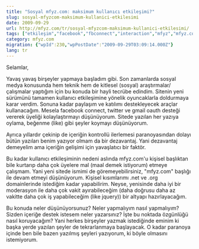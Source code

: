 ```yaml
---
title: "Sosyal mfyz.com: maksimum kullanıcı etkileşimi?"
slug: sosyal-mfyzcom-maksimum-kullanici-etkilesimi
date: 2009-09-29
url: http://mfyz.com/tr/sosyal-mfyzcom-maksimum-kullanici-etkilesimi/
tags: ["etkileşim","facebook","fbconnect","interaction","mfyz","mfyz.com","social","v0.8","web 2.0"]
category: mfyz.com
migration: {"wpId":230,"wpPostDate":"2009-09-29T03:09:14.000Z"}
lang: tr
---
```


Selamlar,

Yavaş yavaş birşeyler yapmaya başladım gibi. Son zamanlarda sosyal medya konusunda hem teknik hem de kitlesel (sosyal) araştırmalar/çalışmalar yaptığım için bu konuda bir hayli tecrübe edindim. Sitenin yeni sürümünü tamamen kullanıcı etkileşimine yönelik oyuncaklarla doldurmaya karar verdim. Sonuna kadar paylaşım ve katılımı destekleyecek araçlar kullanacağım. Mesela facebook connect, twitter ve gmail oauth desteği vererek üyeliği kolaylaştırmayı düşünüyorum. Sitede yazılan her yazıya oylama, beğenme (like) gibi şeyler koymayı düşünüyorum.

Ayrıca yıllardır çekinip de içeriğin kontrollü ilerlemesi paranoyasından dolayı bütün yazıları benim yazıyor olmam da bir dezavantaj. Yani dezavantaj demeyelim ama içeriğin gelişimi için yavaşlatıcı bir faktör.

Bu kadar kullanıcı etkileşiminin nedeni aslında mfyz.com'u kişisel başlıktan bile kurtarıp daha çok üyelere mal (maal demek istiyorum) etmeye çalışmam. Yani yeni sitede ismimi de göremeyebilirsiniz, "mfyz.com" başlığı ile devam etmeyi düşünüyorum. Kişisel kısımlarımı .net ve .org domainlerinde istediğim kadar yapabilirim. Neyse, yenisinde daha iyi bir moderasyon ile daha çok vakit ayırabileceğim (daha doğrusu daha az vakitte daha çok iş yapabileceğim (like jquery)) bir altyapı hazırlayacağım.

Bu konuda neler düşünüyorsunuz? Neler yapmalıyım nasıl yapmalıyım? Sizden içeriğe destek istesem neler yazarsınız? İşte bu noktada özgünlüğü nasıl koruyacağım? Yani herkes birşeyler yazmak istediğinde eminim ki başka yerde yazılan şeyler de tekrarlanmaya başlayacak. O kadar paranoya içinde ben bile bazen yazılmış şeyleri yazıyorum, ki böyle olmasını istemiyorum.